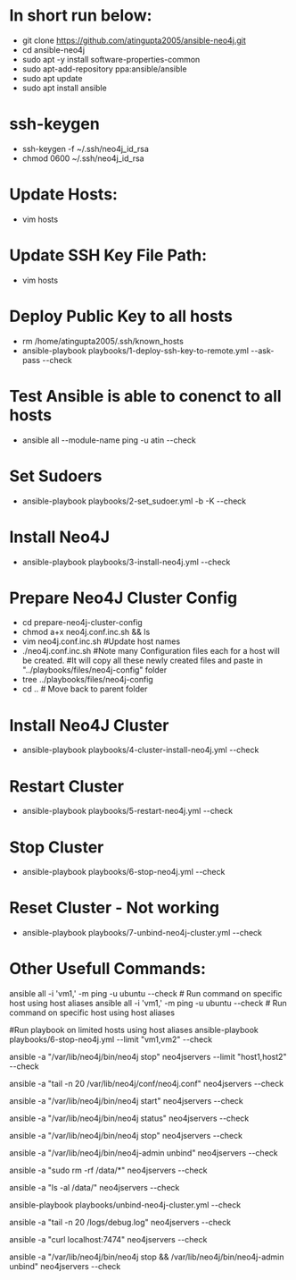 # In short run below:
 - git clone https://github.com/atingupta2005/ansible-neo4j.git
 - cd ansible-neo4j
 - sudo apt -y install software-properties-common
 - sudo apt-add-repository ppa:ansible/ansible
 - sudo apt update
 - sudo apt install ansible

# ssh-keygen
 - ssh-keygen -f ~/.ssh/neo4j_id_rsa
 - chmod 0600 ~/.ssh/neo4j_id_rsa

# Update Hosts:
 - vim hosts

# Update SSH Key File Path:
 - vim hosts

# Deploy Public Key to all hosts
 - rm /home/atingupta2005/.ssh/known_hosts
 - ansible-playbook playbooks/1-deploy-ssh-key-to-remote.yml --ask-pass --check

# Test Ansible is able to conenct to all hosts
 - ansible all  --module-name ping -u atin --check

# Set Sudoers
 - ansible-playbook playbooks/2-set_sudoer.yml -b -K --check

# Install Neo4J
 - ansible-playbook  playbooks/3-install-neo4j.yml --check

# Prepare Neo4J Cluster Config
 - cd prepare-neo4j-cluster-config
 - chmod a+x neo4j.conf.inc.sh && ls
 - vim neo4j.conf.inc.sh
	#Update host names
 - ./neo4j.conf.inc.sh
 #Note many Configuration files each for a host will be created.
 #It will copy all these newly created files and paste in "../playbooks/files/neo4j-config" folder
  - tree ../playbooks/files/neo4j-config
  - cd ..		# Move back to parent folder
# Install Neo4J Cluster
 - ansible-playbook  playbooks/4-cluster-install-neo4j.yml --check

# Restart Cluster
 - ansible-playbook  playbooks/5-restart-neo4j.yml --check

# Stop Cluster
 - ansible-playbook  playbooks/6-stop-neo4j.yml --check

# Reset Cluster - Not working
 - ansible-playbook  playbooks/7-unbind-neo4j-cluster.yml --check
 
 
# Other Usefull Commands:
ansible all -i 'vm1,' -m ping -u ubuntu   --check   # Run command on specific host using host aliases
ansible all -i 'vm1,' -m ping -u ubuntu    --check  # Run command on specific host using host aliases

#Run playbook on limited hosts using host aliases
ansible-playbook  playbooks/6-stop-neo4j.yml --limit "vm1,vm2"   --check

ansible  -a "/var/lib/neo4j/bin/neo4j stop" neo4jservers --limit "host1,host2"  --check

ansible  -a "tail -n 20 /var/lib/neo4j/conf/neo4j.conf" neo4jservers  --check

ansible  -a "/var/lib/neo4j/bin/neo4j start" neo4jservers  --check

ansible  -a "/var/lib/neo4j/bin/neo4j status" neo4jservers  --check

ansible  -a "/var/lib/neo4j/bin/neo4j stop" neo4jservers  --check

ansible  -a "/var/lib/neo4j/bin/neo4j-admin unbind" neo4jservers  --check

ansible  -a "sudo rm -rf /data/*" neo4jservers  --check

ansible  -a "ls -al /data/" neo4jservers  --check

ansible-playbook  playbooks/unbind-neo4j-cluster.yml  --check

ansible  -a "tail -n 20 /logs/debug.log" neo4jservers  --check

ansible  -a "curl localhost:7474" neo4jservers  --check

ansible  -a "/var/lib/neo4j/bin/neo4j stop && /var/lib/neo4j/bin/neo4j-admin unbind" neo4jservers  --check